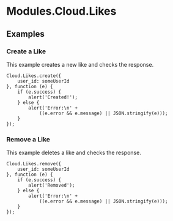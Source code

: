 # Modules.Cloud.Likes

<ProxySummary/>

## Examples

### Create a Like

This example creates a new like and checks the response.

    Cloud.Likes.create({
        user_id: someUserId
    }, function (e) {
        if (e.success) {
            alert('Created!');
        } else {
            alert('Error:\n' +
                ((e.error && e.message) || JSON.stringify(e)));
        }
    });

### Remove a Like

This example deletes a like and checks the response.

    Cloud.Likes.remove({
        user_id: someUserId
    }, function (e) {
        if (e.success) {
            alert('Removed');
        } else {
            alert('Error:\n' +
                ((e.error && e.message) || JSON.stringify(e)));
        }
    });

<ApiDocs/>

